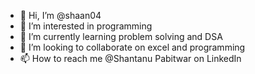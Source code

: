 - 👋 Hi, I’m @shaan04
- 👀 I’m interested in programming 
- 🌱 I’m currently learning problem solving and DSA
- 💞️ I’m looking to collaborate on excel and programming 
- 📫 How to reach me @Shantanu Pabitwar on LinkedIn

<!---
shaan04/shaan04 is a ✨ special ✨ repository because its `README.md` (this file) appears on your GitHub profile.
You can click the Preview link to take a look at your changes.
--->
